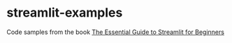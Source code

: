 # streamlit-examples
Code samples from the book [The Essential Guide to Streamlit for Beginners](https://www.amazon.com/dp/B0CVDPFCZT)
